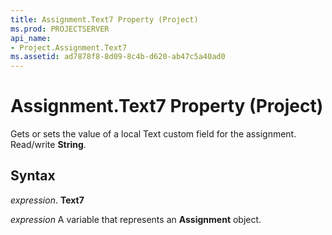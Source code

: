 ```yaml
---
title: Assignment.Text7 Property (Project)
ms.prod: PROJECTSERVER
api_name:
- Project.Assignment.Text7
ms.assetid: ad7878f8-8d09-8c4b-d620-ab47c5a40ad0
---
```



# Assignment.Text7 Property (Project)

Gets or sets the value of a local Text custom field for the assignment. Read/write  **String**.


## Syntax

 _expression_. **Text7**

 _expression_ A variable that represents an **Assignment** object.


